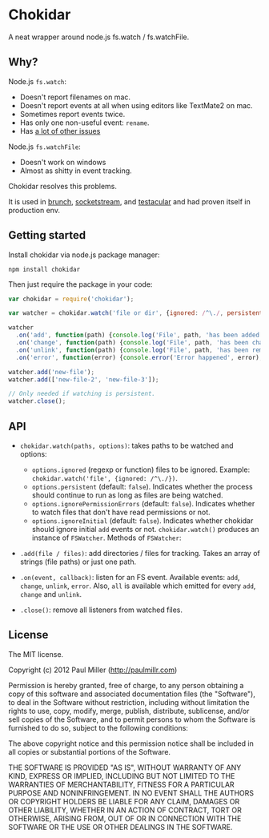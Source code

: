 # Chokidar
A neat wrapper around node.js fs.watch / fs.watchFile.

## Why?
Node.js `fs.watch`:

* Doesn't report filenames on mac.
* Doesn't report events at all when using editors like TextMate2 on mac.
* Sometimes report events twice.
* Has only one non-useful event: `rename`.
* Has [a lot of other issues](https://github.com/joyent/node/issues/search?utf8=✓&q=fs.watch)

Node.js `fs.watchFile`:

* Doesn't work on windows
* Almost as shitty in event tracking.

Chokidar resolves this problems.

It is used in
[brunch](http://brunch.io),
[socketstream](http://www.socketstream.org),
and [testacular](https://github.com/vojtajina/testacular/)
and had proven itself in production env.

## Getting started
Install chokidar via node.js package manager:

    npm install chokidar

Then just require the package in your code:

```javascript
var chokidar = require('chokidar');

var watcher = chokidar.watch('file or dir', {ignored: /^\./, persistent: true});

watcher
  .on('add', function(path) {console.log('File', path, 'has been added');})
  .on('change', function(path) {console.log('File', path, 'has been changed');})
  .on('unlink', function(path) {console.log('File', path, 'has been removed');})
  .on('error', function(error) {console.error('Error happened', error);})

watcher.add('new-file');
watcher.add(['new-file-2', 'new-file-3']);

// Only needed if watching is persistent.
watcher.close();
```

## API
* `chokidar.watch(paths, options)`: takes paths to be watched and options:
    * `options.ignored` (regexp or function) files to be ignored. Example:
    `chokidar.watch('file', {ignored: /^\./})`.
    * `options.persistent` (default: `false`). Indicates whether the process
    should continue to run as long as files are being watched.
    * `options.ignorePermissionErrors` (default: `false`). Indicates
      whether to watch files that don't have read permissions or not.
    * `options.ignoreInitial` (default: `false`). Indicates whether chokidar
    should ignore initial `add` events or not.
`chokidar.watch()` produces an instance of `FSWatcher`. Methods of `FSWatcher`:

* `.add(file / files)`: add directories / files for tracking.
Takes an array of strings (file paths) or just one path.
* `.on(event, callback)`: listen for an FS event.
Available events: `add`, `change`, `unlink`, `error`.
Also, `all` is available which emitted for every `add`, `change` and `unlink`.
* `.close()`: remove all listeners from watched files.

## License
The MIT license.

Copyright (c) 2012 Paul Miller (http://paulmillr.com)

Permission is hereby granted, free of charge, to any person obtaining a copy of
this software and associated documentation files (the "Software"), to deal in
the Software without restriction, including without limitation the rights to
use, copy, modify, merge, publish, distribute, sublicense, and/or sell copies
of the Software, and to permit persons to whom the Software is furnished to do
so, subject to the following conditions:

The above copyright notice and this permission notice shall be included in all
copies or substantial portions of the Software.

THE SOFTWARE IS PROVIDED "AS IS", WITHOUT WARRANTY OF ANY KIND, EXPRESS OR
IMPLIED, INCLUDING BUT NOT LIMITED TO THE WARRANTIES OF MERCHANTABILITY,
FITNESS FOR A PARTICULAR PURPOSE AND NONINFRINGEMENT. IN NO EVENT SHALL THE
AUTHORS OR COPYRIGHT HOLDERS BE LIABLE FOR ANY CLAIM, DAMAGES OR OTHER
LIABILITY, WHETHER IN AN ACTION OF CONTRACT, TORT OR OTHERWISE, ARISING FROM,
OUT OF OR IN CONNECTION WITH THE SOFTWARE OR THE USE OR OTHER DEALINGS IN THE
SOFTWARE.
